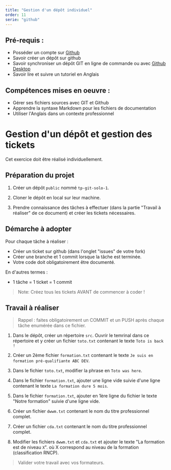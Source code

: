 ```yaml
---
title: "Gestion d'un dépôt individuel"
order: 11
serie: "github"
---
```


## Pré-requis : 
- Posséder un compte sur [Github](https://github.com)
- Savoir créer un dépôt sur github
- Savoir synchroniser un dépôt GIT en ligne de commande ou avec [Github Desktop](https://desktop.github.com)
- Savoir lire et suivre un tutoriel en Anglais

## Compétences mises en oeuvre : 
- Gérer ses fichiers sources avec GIT et Github
- Apprendre la syntaxe Markdown pour les fichiers de documentation
- Utiliser l'Anglais dans un contexte professionnel


# Gestion d'un dépôt et gestion des tickets

Cet exercice doit être réalisé individuellement.


## Préparation du projet

1. Créer un dépôt `public` nommé `tp-git-solo-1`.

3. Cloner le dépôt en local sur leur machine.

4. Prendre connaissance des tâches à effectuer (dans la partie "Travail à réaliser" de ce document) et créer les tickets nécessaires.

## Démarche à adopter 

Pour chaque tâche à réaliser : 

- Créer un ticket sur github (dans l'onglet "issues" de votre fork)
- Créer une branche et 1 commit lorsque la tâche est terminée. 
- Votre code doit obligatoirement être documenté.

En d'autres termes :
- 1 tâche = 1 ticket = 1 commit

> Note: Créez tous les tickets AVANT de commencer à coder !

## Travail à réaliser

> Rappel : faites obligatoirement un COMMIT et un PUSH après chaque tâche enumérée dans ce fichier.

1. Dans le dépôt, créer un répertoire `src`. Ouvrir le temrinal dans ce répertoire et y créer un fichier `toto.txt` contenant le texte `Toto is back !`

2. Créer un 2ème fichier `formation.txt` contenant le texte `Je suis en formation pré-qualifiante ABC DEV`.

3. Dans le fichier `toto.txt`, modifier la phrase en `Toto was here`.

4. Dans le fichier `formation.txt`, ajouter une ligne vide suivie d'une ligne contenant le texte `La formation dure 5 mois`.

5. Dans le fichier `formation.txt`, ajouter en 1ère ligne du fichier le texte "Notre formation" suivie d'une ligne vide.

6. Créer un fichier `dwwm.txt` contenant le nom du titre professionnel complet.

7. Créer un fichier `cda.txt` contenant le nom du titre professionnel complet.

8. Modifier les fichiers `dwwm.txt` et `cda.txt` et ajouter le texte "La formation est de niveau `X`". où X correspond au niveau de la formation (classification RNCP).


> Valider votre travail avec vos formateurs.
